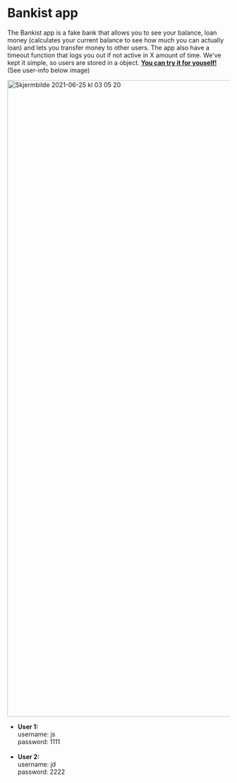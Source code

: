 # Bankist app

The Bankist app is a fake bank that allows you to see your balance, loan money (calculates your current balance to see how much you can actually loan) and lets you transfer money to other users. The app also have a timeout function that logs you out if not active in X amount of time. We've kept it simple, so users are stored in a object. <a href="https://martinfjeld.github.io/Bankist-app/"><b>You can try it for youself!</b></a> (See user-info below image)

<img width="1440" alt="Skjermbilde 2021-06-25 kl  03 05 20" src="https://user-images.githubusercontent.com/4175275/123354387-cf388b00-d563-11eb-8ff2-0c9f9778b8ac.png">

<ul>
<li><b>User 1:</b></li>
  username: js<br>
  password: 1111
<br><br>
<li><b>User 2:</b></li>
  username: jd<br>
  password: 2222
  </ul>
